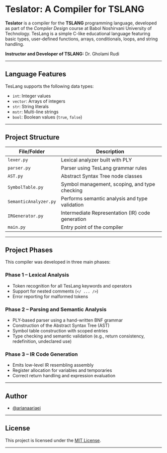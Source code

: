 # Teslator: A Compiler for TSLANG

**Teslator** is a compiler for the **TSLANG** programming language, developed as part of the *Compiler Design* course at Babol Noshirvani University of Technology. TesLang is a simple C-like educational language featuring basic types, user-defined functions, arrays, conditionals, loops, and string handling.


**Instructor and Developer of TSLANG:** Dr. Gholami Rudi

---

## Language Features

TesLang supports the following data types:

- `int`: Integer values  
- `vector`: Arrays of integers  
- `str`: String literals  
- `mstr`: Multi-line strings  
- `bool`: Boolean values (`true`, `false`)

---

## Project Structure

| File/Folder           | Description                                      |
|-----------------------|--------------------------------------------------|
| `lexer.py`            | Lexical analyzer built with PLY                  |
| `parser.py`           | Parser using TesLang grammar rules               |
| `AST.py`              | Abstract Syntax Tree node classes                |
| `SymbolTable.py`      | Symbol management, scoping, and type checking    |
| `SemanticAnalyzer.py` |Performs semantic analysis and type validation    |
| `IRGenerator.py`      | Intermediate Representation (IR) code generation |
| `main.py`             | Entry point of the compiler                      |

---

## Project Phases

This compiler was developed in three main phases:

### Phase 1 – Lexical Analysis
- Token recognition for all TesLang keywords and operators  
- Support for nested comments (`</ ... />`)  
- Error reporting for malformed tokens  

### Phase 2 – Parsing and Semantic Analysis
- PLY-based parser using a hand-written BNF grammar  
- Construction of the Abstract Syntax Tree (AST)  
- Symbol table construction with scoped entries  
- Type checking and semantic validation (e.g., return consistency, redefinition, undeclared use)  

### Phase 3 – IR Code Generation
- Emits low-level IR resembling assembly  
- Register allocation for variables and temporaries  
- Correct return handling and expression evaluation  

---

## Author

- [@arianaariaei](https://github.com/arianaariaei)  

---

## License

This project is licensed under the [MIT License](LICENSE).

---
